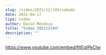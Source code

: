 ```yaml
---
slug: /video/2021/t2/l04/sabado
date: 2021-04-17
tipo: video
author: David Mendoza
title: "Video 2021t2l04"
description: ""
---
```


https://www.youtube.com/embed/fItEqIPkClw

